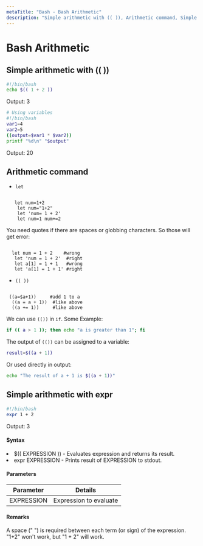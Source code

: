 ```yaml
---
metaTitle: "Bash - Bash Arithmetic"
description: "Simple arithmetic with (( )), Arithmetic command, Simple arithmetic with expr"
---
```


# Bash Arithmetic

## Simple arithmetic with (( ))

```bash
#!/bin/bash
echo $(( 1 + 2 ))

```

Output: 3

```bash
# Using variables
#!/bin/bash
var1=4
var2=5
((output=$var1 * $var2))
printf "%d\n" "$output"

```

Output: 20

## Arithmetic command

- `let`

```

   let num=1+2
    let num="1+2"
    let 'num= 1 + 2'
    let num=1 num+=2

```

You need quotes if there are spaces or globbing characters. So those will get error:

```

  let num = 1 + 2    #wrong
   let 'num = 1 + 2'  #right
   let a[1] = 1 + 1   #wrong
   let 'a[1] = 1 + 1' #right

```

- `(( ))`

```

 ((a=$a+1))     #add 1 to a
  ((a = a + 1))  #like above
  ((a += 1))     #like above

```

We can use `(())` in `if`. Some Example:

```bash
if (( a > 1 )); then echo "a is greater than 1"; fi

```

The output of `(())` can be assigned to a variable:

```bash
result=$((a + 1))

```

Or used directly in output:

```bash
echo "The result of a + 1 is $((a + 1))"

```

## Simple arithmetic with expr

```bash
#!/bin/bash
expr 1 + 2

```

Output: 3

#### Syntax

<li>
$(( EXPRESSION )) - Evaluates expression and returns its result.
</li>
<li>
expr EXPRESSION - Prints result of EXPRESSION to stdout.
</li>

#### Parameters

| Parameter  | Details                |
| ---------- | ---------------------- |
| EXPRESSION | Expression to evaluate |

#### Remarks

A space (" ") is required between each term (or sign) of the expression. "1+2" won't work, but "1 + 2" will work.
